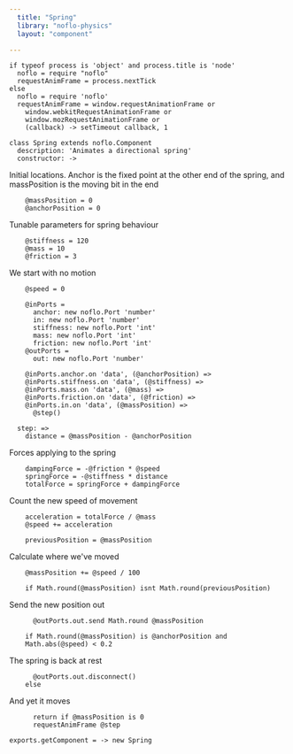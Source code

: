 ```yaml
---
  title: "Spring"
  library: "noflo-physics"
  layout: "component"

---
```


    if typeof process is 'object' and process.title is 'node'
      noflo = require "noflo"
      requestAnimFrame = process.nextTick
    else
      noflo = require 'noflo'
      requestAnimFrame = window.requestAnimationFrame or
        window.webkitRequestAnimationFrame or
        window.mozRequestAnimationFrame or
        (callback) -> setTimeout callback, 1
    
    class Spring extends noflo.Component
      description: 'Animates a directional spring'
      constructor: ->

Initial locations. Anchor is the fixed point
at the other end of the spring, and massPosition
is the moving bit in the end

        @massPosition = 0
        @anchorPosition = 0
    

Tunable parameters for spring behaviour

        @stiffness = 120
        @mass = 10
        @friction = 3
    

We start with no motion

        @speed = 0
    
        @inPorts =
          anchor: new noflo.Port 'number'
          in: new noflo.Port 'number'
          stiffness: new noflo.Port 'int'
          mass: new noflo.Port 'int'
          friction: new noflo.Port 'int'
        @outPorts =
          out: new noflo.Port 'number'
     
        @inPorts.anchor.on 'data', (@anchorPosition) =>
        @inPorts.stiffness.on 'data', (@stiffness) =>
        @inPorts.mass.on 'data', (@mass) =>
        @inPorts.friction.on 'data', (@friction) =>
        @inPorts.in.on 'data', (@massPosition) =>
          @step()
    
      step: =>
        distance = @massPosition - @anchorPosition
    

Forces applying to the spring

        dampingForce = -@friction * @speed
        springForce = -@stiffness * distance
        totalForce = springForce + dampingForce
       

Count the new speed of movement

        acceleration = totalForce / @mass
        @speed += acceleration
    
        previousPosition = @massPosition
    

Calculate where we've moved

        @massPosition += @speed / 100
    
        if Math.round(@massPosition) isnt Math.round(previousPosition)

Send the new position out

          @outPorts.out.send Math.round @massPosition
    
        if Math.round(@massPosition) is @anchorPosition and
        Math.abs(@speed) < 0.2

The spring is back at rest

          @outPorts.out.disconnect()
        else

And yet it moves

          return if @massPosition is 0
          requestAnimFrame @step
    
    exports.getComponent = -> new Spring
    

